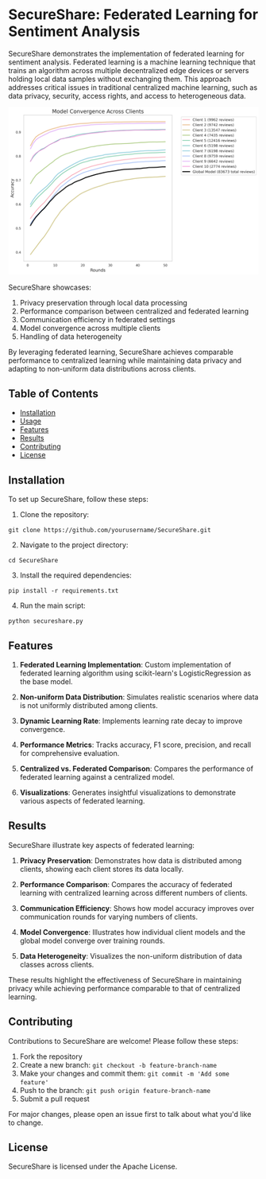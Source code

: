 # SecureShare: Federated Learning for Sentiment Analysis

SecureShare demonstrates the implementation of federated learning for sentiment analysis. Federated learning is a machine learning technique that trains an algorithm across multiple decentralized edge devices or servers holding local data samples without exchanging them. This approach addresses critical issues in traditional centralized machine learning, such as data privacy, security, access rights, and access to heterogeneous data.

![model_convergence_image](public/images/model_convergence.png)

SecureShare showcases:
1. Privacy preservation through local data processing
2. Performance comparison between centralized and federated learning
3. Communication efficiency in federated settings
4. Model convergence across multiple clients
5. Handling of data heterogeneity

By leveraging federated learning, SecureShare achieves comparable performance to centralized learning while maintaining data privacy and adapting to non-uniform data distributions across clients.

## Table of Contents

- [Installation](#installation)
- [Usage](#usage)
- [Features](#features)
- [Results](#results)
- [Contributing](#contributing)
- [License](#license)

## Installation

To set up SecureShare, follow these steps:

1. Clone the repository:
```
git clone https://github.com/yourusername/SecureShare.git
```
2. Navigate to the project directory:
```
cd SecureShare
```
3. Install the required dependencies:

```
pip install -r requirements.txt
```

4. Run the main script:

```
python secureshare.py
```
## Features

1. **Federated Learning Implementation**: Custom implementation of federated learning algorithm using scikit-learn's LogisticRegression as the base model.

2. **Non-uniform Data Distribution**: Simulates realistic scenarios where data is not uniformly distributed among clients.

3. **Dynamic Learning Rate**: Implements learning rate decay to improve convergence.

4. **Performance Metrics**: Tracks accuracy, F1 score, precision, and recall for comprehensive evaluation.

5. **Centralized vs. Federated Comparison**: Compares the performance of federated learning against a centralized model.

6. **Visualizations**: Generates insightful visualizations to demonstrate various aspects of federated learning.

## Results

SecureShare illustrate key aspects of federated learning:

1. **Privacy Preservation**: Demonstrates how data is distributed among clients, showing each client stores its data locally.

2. **Performance Comparison**: Compares the accuracy of federated learning with centralized learning across different numbers of clients.

3. **Communication Efficiency**: Shows how model accuracy improves over communication rounds for varying numbers of clients.

4. **Model Convergence**: Illustrates how individual client models and the global model converge over training rounds.

5. **Data Heterogeneity**: Visualizes the non-uniform distribution of data classes across clients.

These results highlight the effectiveness of SecureShare in maintaining privacy while achieving performance comparable to that of centralized learning.

## Contributing

Contributions to SecureShare are welcome! Please follow these steps:

1. Fork the repository
2. Create a new branch: `git checkout -b feature-branch-name`
3. Make your changes and commit them: `git commit -m 'Add some feature'`
4. Push to the branch: `git push origin feature-branch-name`
5. Submit a pull request

For major changes, please open an issue first to talk about what you'd like to change.

## License

SecureShare is licensed under the Apache License.


